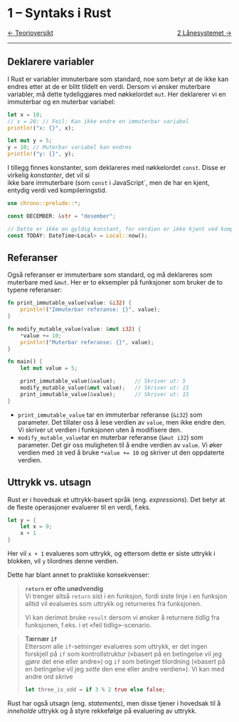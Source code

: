 # 1 – Syntaks i Rust

<span style="justify-content: space-between; display: flex"><span>
    [← Teorioversikt](../teori.md)
</span> <span>
    [2 Lånesystemet →](./2-borrow-checker.md)
</span></span>

___

## Deklarere variabler

I Rust er variabler immuterbare som standard, noe som betyr at de ikke kan endres etter at de er blitt tildelt en 
verdi. Dersom vi ønsker muterbare variabler, må dette tydeliggjøres med nøkkelordet `mut`. Her deklarerer vi en 
immuterbar og en muterbar variabel:

```rust
let x = 10;
// x = 20; // Feil: Kan ikke endre en immuterbar variabel
println!("x: {}", x);

let mut y = 5;
y = 10; // Muterbar variabel kan endres
println!("y: {}", y);
```

I tillegg finnes konstanter, som deklareres med nøkkelordet `const`. Disse er virkelig _konstanter_, det vil si  
ikke bare immuterbare (som `const` i JavaScript`, men de har en kjent, entydig verdi ved kompileringstid.

```rust
use chrono::prelude::*;

const DECEMBER: &str = "desember";

// Dette er ikke en gyldig konstant, for verdien er ikke kjent ved kompileringstid
const TODAY: DateTime<Local> = Local::now();
```

## Referanser
Også referanser er immuterbare som standard, og må deklareres som muterbare med `&mut`. Her er to eksempler på 
funksjoner som bruker de to typene referanser:

```rust
fn print_immutable_value(value: &i32) {
    println!("Immuterbar referanse: {}", value);
}

fn modify_mutable_value(value: &mut i32) {
    *value += 10;
    println!("Muterbar referanse: {}", value);
}

fn main() {
    let mut value = 5;

    print_immutable_value(&value);      // Skriver ut: 5
    modify_mutable_value(&mut value);   // Skriver ut: 15
    print_immutable_value(&value);      // Skriver ut: 15
}
```

 * `print_immutable_value` tar en immuterbar referanse (`&i32`) som parameter. Det tillater oss å lese verdien av 
   `value`, men ikke endre den. Vi skriver ut verdien i funksjonen uten å modifisere den.
 * `modify_mutable_value`tar en muterbar referanse (`&mut i32`) som parameter. Det gir oss muligheten til å endre 
   verdien av `value`. Vi øker verdien med `10` ved å bruke `*value += 10` og skriver ut den oppdaterte verdien.

## Uttrykk vs. utsagn
Rust er i hovedsak et uttrykk-basert språk (eng. _expressions_). Det betyr at de fleste operasjoner evaluerer til en verdi, f.eks.

```rust
let y = {
    let x = 9;
    x + 1
}
```

Her vil `x + 1` evalueres som uttrykk, og ettersom dette er siste uttrykk i blokken, vil `y` tilordnes denne verdien.

Dette har blant annet to praktiske konsekvenser:

> **`return` er ofte unødvendig**  
> Vi trenger altså `return` sist i en funksjon, fordi siste linje i en funksjon alltid vil evalueres som uttrykk og returneres fra funksjonen.
> 
> Vi kan derimot bruke `result` dersom vi ønsker å returnere _tidlig_ fra funksjonen, f.eks. i et «feil tidlig»-scenario.

> **Tærnær `if`**  
> Ettersom alle `if`-setninger evalueres som uttrykk, er det ingen forskjell på `if` som kontrollstruktur («basert på en betingelse vil jeg _gjøre_ det ene eller andre») og `if` som betinget tilordning («basert på en betingelse vil jeg _sette_ den ene eller andre verdien»). Vi kan med andre ord skrive
> ```rust
> let three_is_odd = if 3 % 2 true else false;

Rust har også utsagn (eng. _statements_), men disse tjener i hovedsak til  å _inneholde_ uttrykk og å styre rekkefølge på evaluering av uttrykk.